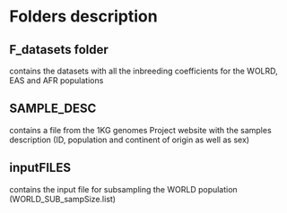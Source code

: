 # Folders description

## F_datasets folder

contains the datasets with all the inbreeding coefficients for the WOLRD, EAS and AFR populations

## SAMPLE_DESC

contains a file from the 1KG genomes Project website with the samples description (ID, population and continent of origin as well as sex)

## inputFILES

contains the input file for subsampling the WORLD population (WORLD_SUB_sampSize.list)
